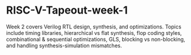 # RISC-V-Tapeout-week-1
Week 2 covers Verilog RTL design, synthesis, and optimizations. Topics include timing libraries, hierarchical vs flat synthesis, flop coding styles, combinational &amp; sequential optimizations, GLS, blocking vs non-blocking, and handling synthesis-simulation mismatches.
